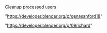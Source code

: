 Cleanup processed users

 
"https://developer.blender.org/p/genasanford18"


"https://developer.blender.org/p/09richard"


 
